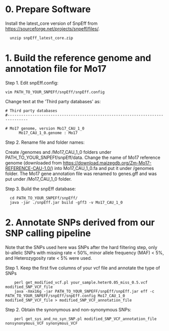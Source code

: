# 0. Prepare Software
Install the latest_core version of SnpEff from https://sourceforge.net/projects/snpeff/files/. 
```
  unzip snpEff_latest_core.zip
 ```
# 1. Build the reference genome and annotation file for Mo17
Step 1. Edit snpEff.config:
```
vim PATH_TO_YOUR_SNPEFf/snpEff/snpEff.config 
```
Change text at the 'Third party databases' as:
```
# Third party databases
#-------------------------------------------------------------------------------

# Mo17 genome, version Mo17_CAU_1_0
      Mo17_CAU_1_0.genome : Mo17
```

Step 2. Rename file and folder names:

Create /genomes and /Mo17_CAU_1_0 folders under PATH_TO_YOUR_SNPEFf/snpEff/data. Change the name of Mo17 reference genome (downloaded from https://download.maizegdb.org/Zm-Mo17-REFERENCE-CAU-1.0/) into Mo17_CAU_1_0.fa and put it under /genomes folder. The Mo17 gene annotation file was renamed to genes.gff and was put under /Mo17_CAU_1_0 folder. 

Step 3. Build the snpEff database:
```
  cd PATH_TO_YOUR_SNPEFf/snpEff/
  java -jar ./snpEff.jar build -gff3 -v Mo17_CAU_1_0
```

# 2. Annotate SNPs derived from our SNP calling pipeline
Note that the SNPs used here was SNPs after the hard filtering step, only bi-allelic SNPs with missing rate < 50%, minor allele frequency (MAF) < 5%, and Heterozygosity rate < 5% were used.

Step 1. Keep the first five columns of your vcf file and annotate the type of SNPs

```
    perl get_modified_vcf.pl your_sample.heter0.05_miss_0.5.vcf  modified_SNP_VCF_file
    java -Xmx16g -jar PATH_TO_YOUR_SNPEFF/snpEff/snpEff.jar eff -c PATH_TO_YOUR_SNPEFF/snpEff/snpEff.config Mo17_CAU_1_0  modified_SNP_VCF_file > modified_SNP_VCF_annotation_file
```
Step 2. Obtain the synonymous and non-synonymous SNPs:
```
    perl get_sys_and_no_syn_SNP.pl modified_SNP_VCF_annotation_file nonsynonymous_VCF synonymous_VCF
 ```
 
 
